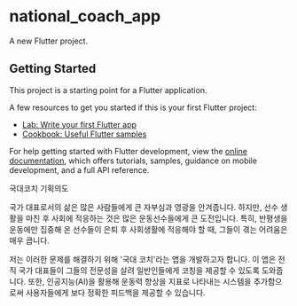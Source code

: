 # national_coach_app

A new Flutter project.

## Getting Started

This project is a starting point for a Flutter application.

A few resources to get you started if this is your first Flutter project:

- [Lab: Write your first Flutter app](https://docs.flutter.dev/get-started/codelab)
- [Cookbook: Useful Flutter samples](https://docs.flutter.dev/cookbook)

For help getting started with Flutter development, view the
[online documentation](https://docs.flutter.dev/), which offers tutorials,
samples, guidance on mobile development, and a full API reference.


국대코치 기획의도

국가 대표로서의 삶은 많은 사람들에게 큰 자부심과 영광을 안겨줍니다. 하지만, 선수 생활을 마친 후 사회에 적응하는 것은 많은 운동선수들에게 큰 도전입니다.
특히, 반평생을 운동에만 집중해 온 선수들이 은퇴 후 사회생활에 적응해야 할 때, 그들이 겪는 어려움은 매우 큽니다.

저는 이러한 문제를 해결하기 위해 '국대 코치'라는 앱을 개발하고자 합니다. 이 앱은 전직 국가 대표들이 그들의 전문성을 살려 일반인들에게 코칭을 제공할 수 있도록 도와줍니다. 
또한, 인공지능(AI)을 활용해 운동력 향상을 지표로 나타내는 시스템을 추가함으로써 사용자들에게 보다 정확한 피드백을 제공할 수 있습니다.
